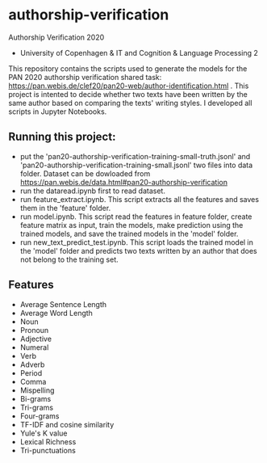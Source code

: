 # authorship-verification
Authorship Verification 2020
- University of Copenhagen & IT and Cognition & Language Processing 2

This repository contains the scripts used to generate the models for the PAN 2020 authorship verification shared task: https://pan.webis.de/clef20/pan20-web/author-identification.html .
This project is intented to decide whether two texts have been written by the same author based on comparing the texts' writing styles. I developed all scripts in Jupyter Notebooks.
## Running this project:
- put the 'pan20-authorship-verification-training-small-truth.jsonl' and 'pan20-authorship-verification-training-small.jsonl' two files into data folder. Dataset can be dowloaded from https://pan.webis.de/data.html#pan20-authorship-verification
- run the dataread.ipynb first to read dataset.
- run feature_extract.ipynb. This script extracts all the features and saves them in the 'feature' folder. 
- run model.ipynb. This script read the features in feature folder, create feature matrix as input, train the models, make prediction using the trained models, and save the trained models in the 'model' folder.
- run new_text_predict_test.ipynb. This script loads the trained model in the 'model' folder and predicts two texts written by an author that does not belong to the training set.
## Features
- Average Sentence Length
- Average Word Length
- Noun
- Pronoun
- Adjective
- Numeral
- Verb 
- Adverb
- Period
- Comma
- Mispelling
- Bi-grams
- Tri-grams 
- Four-grams
- TF-IDF and cosine similarity
- Yule's K value
- Lexical Richness
- Tri-punctuations

